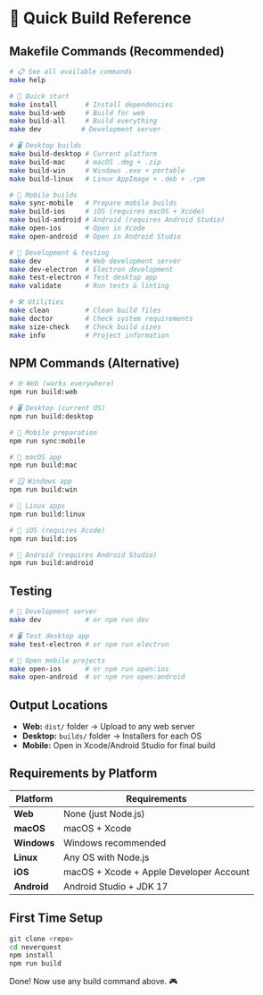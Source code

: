 # 🚀 Quick Build Reference

## Makefile Commands (Recommended)

```bash
# 📋 See all available commands
make help

# 🚀 Quick start
make install       # Install dependencies
make build-web     # Build for web
make build-all     # Build everything
make dev          # Development server

# 🖥️ Desktop builds
make build-desktop # Current platform
make build-mac     # macOS .dmg + .zip
make build-win     # Windows .exe + portable
make build-linux   # Linux AppImage + .deb + .rpm

# 📱 Mobile builds
make sync-mobile   # Prepare mobile builds
make build-ios     # iOS (requires macOS + Xcode)
make build-android # Android (requires Android Studio)
make open-ios      # Open in Xcode
make open-android  # Open in Android Studio

# 🔧 Development & testing
make dev           # Web development server
make dev-electron  # Electron development
make test-electron # Test desktop app
make validate      # Run tests & linting

# 🛠️ Utilities
make clean         # Clean build files
make doctor        # Check system requirements
make size-check    # Check build sizes
make info          # Project information
```

## NPM Commands (Alternative)

```bash
# 🌐 Web (works everywhere)
npm run build:web

# 🖥️ Desktop (current OS)
npm run build:desktop

# 📱 Mobile preparation
npm run sync:mobile

# 🍎 macOS app
npm run build:mac

# 🪟 Windows app
npm run build:win

# 🐧 Linux apps
npm run build:linux

# 📱 iOS (requires Xcode)
npm run build:ios

# 🤖 Android (requires Android Studio)
npm run build:android
```

## Testing

```bash
# 🔧 Development server
make dev           # or npm run dev

# 🖥️ Test desktop app
make test-electron # or npm run electron

# 📱 Open mobile projects
make open-ios      # or npm run open:ios
make open-android  # or npm run open:android
```

## Output Locations

- **Web:** `dist/` folder → Upload to any web server
- **Desktop:** `builds/` folder → Installers for each OS
- **Mobile:** Open in Xcode/Android Studio for final build

## Requirements by Platform

| Platform    | Requirements                            |
| ----------- | --------------------------------------- |
| **Web**     | None (just Node.js)                     |
| **macOS**   | macOS + Xcode                           |
| **Windows** | Windows recommended                     |
| **Linux**   | Any OS with Node.js                     |
| **iOS**     | macOS + Xcode + Apple Developer Account |
| **Android** | Android Studio + JDK 17                 |

## First Time Setup

```bash
git clone <repo>
cd neverquest
npm install
npm run build
```

Done! Now use any build command above. 🎮
